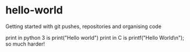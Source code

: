 # hello-world
Getting started with git pushes, repositories and organising code


print in python 3 is print("Hello world")
print in C is printf("Hello World\n"); so much harder!
